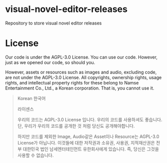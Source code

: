 # visual-novel-editor-releases
Repository to store visual novel editor releases

# License
Our code is under the AGPL-3.0 License. You can use our code. However, just as we opened our code, so should you.

However, assets or resources such as images and audio, excluding code, are not under the AGPL-3.0 License. All copyrights, ownership rights, usage rights, and intellectual property rights for these belong to Namse Entertainment Co., Ltd., a Korean corporation. That is, you cannot use it.

> Korean 한국어
>
> 라이센스
>
> 우리의 코드는 AGPL-3.0 License 입니다. 우리의 코드를 사용하셔도 좋습니다. 단, 우리가 우리의 코드를 공개한 것 처럼 당신도 공개해야합니다.
>
> 하지만 코드를 제외한 Image, Audio같은 Asset이나 Resource는 AGPL-3.0 License가 아닙니다. 이것들에 대한 저작권과 소유권, 사용권, 지적재산권은 전부 대한민국 법인 남세엔터테인먼트 유한회사에게 있습니다. 즉, 당신은 그것을 사용할 수 없습니다.
